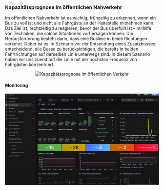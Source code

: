### Kapazitätsprognose im öffentlichen Nahverkehr

Im öffentlichen Nahverkehr ist es wichtig, frühzeitig zu erkennen, wenn ein Bus zu voll ist und nicht alle Fahrgäste an der Haltestelle mitnehmen kann.
Das Ziel ist, rechtzeitig zu reagieren, bevor der Bus überfüllt ist – mithilfe von Techniken, die solche Situationen vorhersagen können. Die Herausforderung besteht darin, dass eine Buslinie in beide Richtungen verkehrt. Daher ist es im Szenario vor der Entsendung eines Zusatzbusses entscheidend, alle Busse zu berücksichtigen, die bereits in beiden Fahrtrichtungen auf derselben Linie unterwegs sind. In diesem Szenario haben wir uns zuerst auf die Linie mit der höchsten Frequenz von Fahrgästen konzentriert.

<p align="center">
  <img src="BussKapazität.png" alt="Kapazitätsprognose im öffentlichen Verkehr" width="700"/>
</p>


#### Monitoring

<p align="center">
  <img src="monitoring.png" alt="Monitoring" width="700"/>
</p>